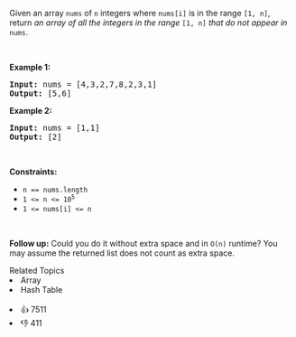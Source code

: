 <p>Given an array <code>nums</code> of <code>n</code> integers where <code>nums[i]</code> is in the range <code>[1, n]</code>, return <em>an array of all the integers in the range</em> <code>[1, n]</code> <em>that do not appear in</em> <code>nums</code>.</p>

<p>&nbsp;</p> 
<p><strong class="example">Example 1:</strong></p> 
<pre><strong>Input:</strong> nums = [4,3,2,7,8,2,3,1]
<strong>Output:</strong> [5,6]
</pre>
<p><strong class="example">Example 2:</strong></p> 
<pre><strong>Input:</strong> nums = [1,1]
<strong>Output:</strong> [2]
</pre> 
<p>&nbsp;</p> 
<p><strong>Constraints:</strong></p>

<ul> 
 <li><code>n == nums.length</code></li> 
 <li><code>1 &lt;= n &lt;= 10<sup>5</sup></code></li> 
 <li><code>1 &lt;= nums[i] &lt;= n</code></li> 
</ul>

<p>&nbsp;</p> 
<p><strong>Follow up:</strong> Could you do it without extra space and in <code>O(n)</code> runtime? You may assume the returned list does not count as extra space.</p>

<div><div>Related Topics</div><div><li>Array</li><li>Hash Table</li></div></div><br><div><li>👍 7511</li><li>👎 411</li></div>